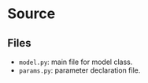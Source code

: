 # Source

## Files

- `model.py`: main file for model class.
- `params.py`: parameter declaration file.